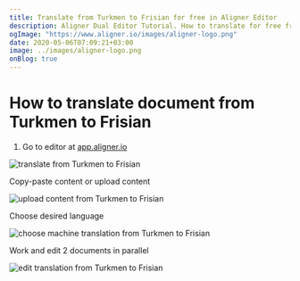 ```yaml
---
title: Translate from Turkmen to Frisian for free in Aligner Editor
description: Aligner Dual Editor Tutorial. How to translate for free from Turkmen to Frisian. Aligner is multilingual document management platform. 
ogImage: "https://www.aligner.io/images/aligner-logo.png"
date: 2020-05-06T07:09:21+03:00
image: ../images/aligner-logo.png
onBlog: true
---
```


# How to translate document from Turkmen to Frisian

1. Go to editor at [app.aligner.io](https://app.aligner.io "Aligner App web page")

![translate from Turkmen to Frisian](../aligner-blank-editor.png "translate from Turkmen to Frisian")

Copy-paste content or upload content

![upload content from Turkmen to Frisian](../aligner-uploaded-document.png "upload content from Turkmen to Frisian")

Choose desired language

![choose machine translation from Turkmen to Frisian](../aligner-language-dropdown.png "choose machine translation from Turkmen to Frisian")

Work and edit 2 documents in parallel

![edit translation from Turkmen to Frisian](../aligner-double-sitded-editor.png "edit translation from Turkmen to Frisian")

